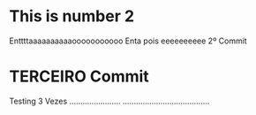 # This is number 2
Enttttaaaaaaaaaaooooooooooo
Enta pois eeeeeeeeee 2º Commit
# TERCEIRO Commit
Testing 3 Vezes .......................
.......................................